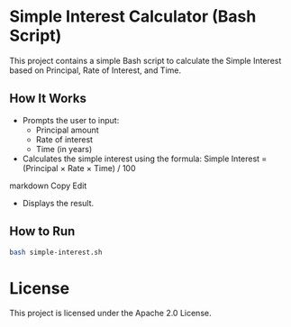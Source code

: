 # Simple Interest Calculator (Bash Script)

This project contains a simple Bash script to calculate the Simple Interest based on Principal, Rate of Interest, and Time.

## How It Works

- Prompts the user to input:
  - Principal amount
  - Rate of interest
  - Time (in years)
- Calculates the simple interest using the formula:
Simple Interest = (Principal × Rate × Time) / 100

markdown
Copy
Edit
- Displays the result.

## How to Run

```bash
bash simple-interest.sh
```
# License
This project is licensed under the Apache 2.0 License.
